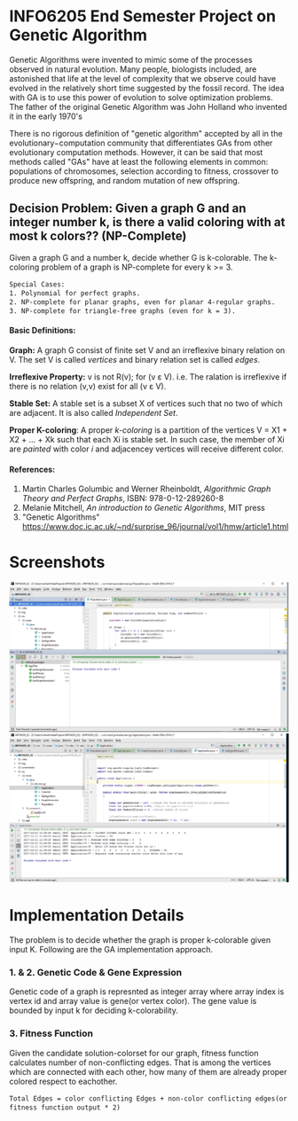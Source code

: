 # INFO6205 End Semester Project on Genetic Algorithm
Genetic Algorithms were invented to mimic some of the processes observed in natural evolution. Many people, biologists included, are astonished that life at the level of complexity that we observe could have evolved in the relatively short time suggested by the fossil record. The idea with GA is to use this power of evolution to solve optimization problems. The father of the original Genetic Algorithm was John Holland who invented it in the early 1970's

There is no rigorous definition of "genetic algorithm" accepted by all in the evolutionary−computation community that differentiates GAs from other evolutionary computation methods.
However, it can be said that most methods called "GAs" have at least the following elements in common:
populations of chromosomes, selection according to fitness, crossover to produce new offspring, and random
mutation of new offspring.

## Decision Problem: Given a graph G and an integer number k, is there a valid coloring with at most k colors?? (NP-Complete)
Given a graph G and a number k, decide whether G is k-colorable.
The k-coloring problem of a graph is NP-complete for every k >= 3.

    Special Cases:
    1. Polynomial for perfect graphs.
    2. NP-complete for planar graphs, even for planar 4-regular graphs.
    3. NP-complete for triangle-free graphs (even for k = 3).


#### Basic Definitions:

**Graph:** A graph G consist of finite set V and
an irreflexive binary relation on V. The set V is called *vertices*
and binary relation set is called *edges*.

**Irreflexive Property:** v is not R(v); for (v &epsilon; V).
i.e. The ralation is irreflexive if there is no relation (v,v) exist for all (v &epsilon; V).

**Stable Set:** A stable set is a subset X of vertices such that no two of which are adjacent. It is also called *Independent Set*.

**Proper K-coloring**: A proper *k-coloring* is a partition of the vertices
V = X1 + X2 + ... + Xk such that each Xi is stable set. In such case, the member of Xi are *painted* with color *i*
and adjacencey vertices will receive different color.

#### References:
1. Martin Charles Golumbic and Werner Rheinboldt, *Algorithmic Graph Theory and Perfect Graphs*, ISBN: 978-0-12-289260-8
2. Melanie Mitchell, *An introduction to Genetic Algorithms*, MIT press
3. "Genetic Algorithms" https://www.doc.ic.ac.uk/~nd/surprise_96/journal/vol1/hmw/article1.html

# Screenshots

![Screenshot](./screenshots/unittest.png)
![Screenshot](./screenshots/apprun.png)

# Implementation Details
The problem is to decide whether the graph is proper k-colorable given input K.
Following are the GA implementation approach.

### 1. & 2. Genetic Code & Gene Expression
Genetic code of a graph is represnted as integer array where array index is vertex id
and array value is gene(or vertex color). The gene value is bounded by input k for deciding k-colorability.

### 3. Fitness Function

Given the candidate solution-colorset for our graph, fitness function calculates
number of non-conflicting edges.
That is among the vertices which are connected with each other,
how many of them are already proper colored respect to eachother.

    Total Edges = color conflicting Edges + non-color conflicting edges(or fitness function output * 2)
